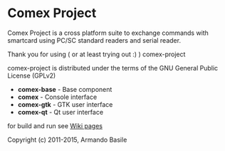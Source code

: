 # Comex Project
Comex Project is a cross platform suite to exchange commands 
with smartcard using PC/SC standard readers and serial reader. 

Thank you for using ( or at least trying out :) ) comex-project

comex-project is distributed under the terms of the GNU General Public License (GPLv2)

* **comex-base** - Base component
* **comex**      - Console interface
* **comex-gtk**  - GTK user interface
* **comex-qt**   - Qt user interface

for build and run see [Wiki pages](https://github.com/armando-basile/comex-project/wiki)


Copyright (c) 2011-2015, Armando Basile


